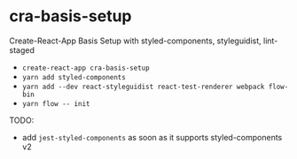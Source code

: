 # cra-basis-setup
Create-React-App Basis Setup with styled-components, styleguidist, lint-staged

* `create-react-app cra-basis-setup`
* `yarn add styled-components`
* `yarn add --dev react-styleguidist react-test-renderer webpack flow-bin`
* `yarn flow -- init`


TODO:
* add `jest-styled-components` as soon as it supports styled-components v2